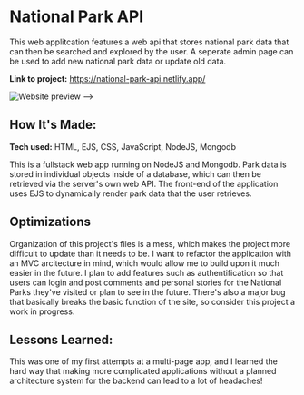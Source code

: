 # National Park API

This web applitcation features a web api that stores national park data that can then be searched and explored by the user. A seperate admin page can be used to add new national park data or update old data. 

**Link to project:** https://national-park-api.netlify.app/

![Website preview](https://i.imgur.com/as4TcqX.png) -->

## How It's Made:

**Tech used:** HTML, EJS, CSS, JavaScript, NodeJS, Mongodb

This is a fullstack web app running on NodeJS and Mongodb. Park data is stored in individual objects inside of a database, which can then be retrieved via the server's own web API. The front-end of the application uses EJS to dynamically render park data that the user retrieves. 

## Optimizations

Organization of this project's files is a mess, which makes the project more difficult to update than it needs to be. I want to refactor the application with an MVC arcitecture in mind, which would allow me to build upon it much easier in the future. I plan to add features such as authentification so that users can login and post comments and personal stories for the National Parks they've visited or plan to see in the future. There's also a major bug that basically breaks the basic function of the site, so consider this project a work in progress. 

## Lessons Learned:

This was one of my first attempts at a multi-page app, and I learned the hard way that making more complicated applications without a planned architecture system for the backend can lead to a lot of headaches! 


